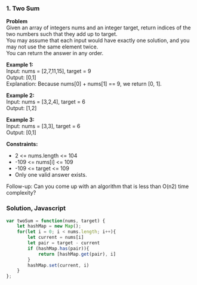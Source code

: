 ### 1. Two Sum

**Problem**\
Given an array of integers nums and an integer target, return indices of the two numbers such that they add up to target.\
You may assume that each input would have exactly one solution, and you may not use the same element twice.\
You can return the answer in any order.

**Example 1:**\
Input: nums = [2,7,11,15], target = 9\
Output: [0,1]\
Explanation: Because nums[0] + nums[1] == 9, we return [0, 1].

**Example 2:**\
Input: nums = [3,2,4], target = 6\
Output: [1,2]

**Example 3:**\
Input: nums = [3,3], target = 6\
Output: [0,1]

**Constraints:**
- 2 <= nums.length <= 104
- -109 <= nums[i] <= 109
- -109 <= target <= 109
- Only one valid answer exists.
 
Follow-up: Can you come up with an algorithm that is less than O(n2) time complexity?

### Solution, Javascript
```javascript
var twoSum = function(nums, target) {
    let hashMap = new Map();
    for(let i = 0; i < nums.length; i++){
        let current = nums[i]
        let pair = target - current
        if (hashMap.has(pair)){
            return [hashMap.get(pair), i]
        }
        hashMap.set(current, i)
    }
};
```